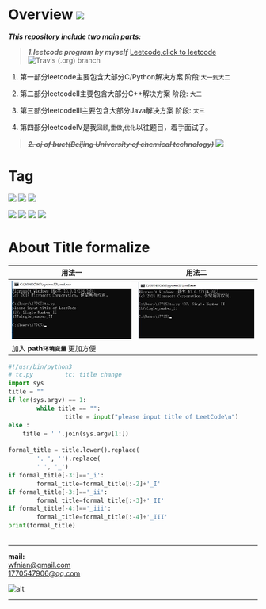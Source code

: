 
# Overview ![](https://img.shields.io/badge/property-personal%20repository-brightgreen.svg)


***This repository include two main parts:***
 
> ***1.leetcode program by myself***   [Leetcode,click to leetcode](https://leetcode.com/problemset/algorithms/) 
![Travis (.org) branch](https://img.shields.io/badge/build-running-brightgreen.svg)

1. 第一部分leetcode主要包含大部分C/Python解决方案 阶段:`大一到大二`

2. 第二部分leetcodeII主要包含大部分C++解决方案 阶段: `大三`

3. 第三部分leetcodeIII主要包含大部分Java解决方案 阶段: `大三`

4. 第四部分leetcodeIV是我`回顾`,`重做`,`优化`以往题目，着手面试了。

> ***~~2. oj of buct(Beijing University of chemical technology)~~*** ![](https://img.shields.io/badge/status-deleted-red.svg)
# Tag 

  ![](https://img.shields.io/badge/label-LeetCode-brightgreen.svg) ![](https://img.shields.io/badge/label-DataStructer-green.svg)  ![](https://img.shields.io/badge/label-Algorithm-orange.svg) 

 ![](https://img.shields.io/badge/language-C-blue.svg) ![](https://img.shields.io/badge/language-CPP-blue.svg) ![](https://img.shields.io/badge/language-Java-blue.svg) ![](https://img.shields.io/badge/language-Python-blue.svg)

# About Title formalize

|用法一|用法二|
|--|--|
|![](https://github.com/wfnian/Programming_Language/blob/master/sundry/1.jpg?raw=true)|![](https://github.com/wfnian/Programming_Language/blob/master/sundry/2.jpg?raw=true)|
|加入 __path`环境变量`__ 更加方便|
```py
#!/usr/bin/python3 
# tc.py         tc: title change
import sys
title = ""
if len(sys.argv) == 1:
        while title == "":
                title = input("please input title of LeetCode\n")
else :
	title = ' '.join(sys.argv[1:])

formal_title = title.lower().replace(
        '. ', '').replace(
        ' ', '_')
if formal_title[-3:]=='_i':
        formal_title=formal_title[:-2]+'_I'
if formal_title[-3:]=='_ii':
        formal_title=formal_title[:-3]+'_II'
if formal_title[-4:]=='_iii':
        formal_title=formal_title[:-4]+'_III'
print(formal_title)



```
___

 
**mail:**  
<wfnian@gmail.com>  
<1770547906@qq.com>

   ![alt](https://img.imgdb.cn/item/5f81687e1cd1bbb86bf68094.jpg "logo : 阴阳师小金鱼")   

---


